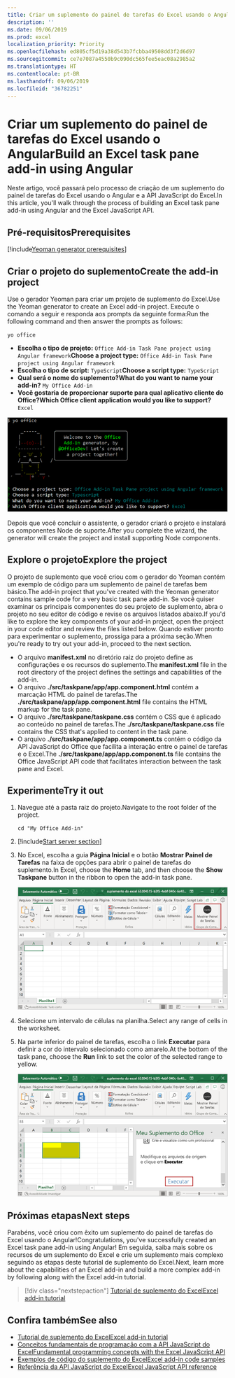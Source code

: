 ```yaml
---
title: Criar um suplemento do painel de tarefas do Excel usando o Angular
description: ''
ms.date: 09/06/2019
ms.prod: excel
localization_priority: Priority
ms.openlocfilehash: ed805cf5d19a38d543b7fcbba49508dd3f2d6d97
ms.sourcegitcommit: ce7e7087a4550b9c090dc565fee5eac08a2985a2
ms.translationtype: HT
ms.contentlocale: pt-BR
ms.lasthandoff: 09/06/2019
ms.locfileid: "36782251"
---
```

# <a name="build-an-excel-task-pane-add-in-using-angular"></a><span data-ttu-id="a4df0-102">Criar um suplemento do painel de tarefas do Excel usando o Angular</span><span class="sxs-lookup"><span data-stu-id="a4df0-102">Build an Excel task pane add-in using Angular</span></span>

<span data-ttu-id="a4df0-103">Neste artigo, você passará pelo processo de criação de um suplemento do painel de tarefas do Excel usando o Angular e a API JavaScript do Excel.</span><span class="sxs-lookup"><span data-stu-id="a4df0-103">In this article, you'll walk through the process of building an Excel task pane add-in using Angular and the Excel JavaScript API.</span></span>

## <a name="prerequisites"></a><span data-ttu-id="a4df0-104">Pré-requisitos</span><span class="sxs-lookup"><span data-stu-id="a4df0-104">Prerequisites</span></span>

[!include[Yeoman generator prerequisites](../includes/quickstart-yo-prerequisites.md)]

## <a name="create-the-add-in-project"></a><span data-ttu-id="a4df0-105">Criar o projeto do suplemento</span><span class="sxs-lookup"><span data-stu-id="a4df0-105">Create the add-in project</span></span>

<span data-ttu-id="a4df0-106">Use o gerador Yeoman para criar um projeto de suplemento do Excel.</span><span class="sxs-lookup"><span data-stu-id="a4df0-106">Use the Yeoman generator to create an Excel add-in project.</span></span> <span data-ttu-id="a4df0-107">Execute o comando a seguir e responda aos prompts da seguinte forma:</span><span class="sxs-lookup"><span data-stu-id="a4df0-107">Run the following command and then answer the prompts as follows:</span></span>

```command&nbsp;line
yo office
```

- <span data-ttu-id="a4df0-108">**Escolha o tipo de projeto:** `Office Add-in Task Pane project using Angular framework`</span><span class="sxs-lookup"><span data-stu-id="a4df0-108">**Choose a project type:** `Office Add-in Task Pane project using Angular framework`</span></span>
- <span data-ttu-id="a4df0-109">**Escolha o tipo de script:** `TypeScript`</span><span class="sxs-lookup"><span data-stu-id="a4df0-109">**Choose a script type:** `TypeScript`</span></span>
- <span data-ttu-id="a4df0-110">**Qual será o nome do suplemento?**</span><span class="sxs-lookup"><span data-stu-id="a4df0-110">**What do you want to name your add-in?**</span></span> `My Office Add-in`
- <span data-ttu-id="a4df0-111">**Você gostaria de proporcionar suporte para qual aplicativo cliente do Office?**</span><span class="sxs-lookup"><span data-stu-id="a4df0-111">**Which Office client application would you like to support?**</span></span> `Excel`

![Gerador do Yeoman](../images/yo-office-excel-angular-2.png)

<span data-ttu-id="a4df0-113">Depois que você concluir o assistente, o gerador criará o projeto e instalará os componentes Node de suporte.</span><span class="sxs-lookup"><span data-stu-id="a4df0-113">After you complete the wizard, the generator will create the project and install supporting Node components.</span></span>

## <a name="explore-the-project"></a><span data-ttu-id="a4df0-114">Explore o projeto</span><span class="sxs-lookup"><span data-stu-id="a4df0-114">Explore the project</span></span>

<span data-ttu-id="a4df0-115">O projeto de suplemento que você criou com o gerador do Yeoman contém um exemplo de código para um suplemento de painel de tarefas bem básico.</span><span class="sxs-lookup"><span data-stu-id="a4df0-115">The add-in project that you've created with the Yeoman generator contains sample code for a very basic task pane add-in.</span></span> <span data-ttu-id="a4df0-116">Se você quiser examinar os principais componentes do seu projeto de suplemento, abra o projeto no seu editor de código e revise os arquivos listados abaixo.</span><span class="sxs-lookup"><span data-stu-id="a4df0-116">If you'd like to explore the key components of your add-in project, open the project in your code editor and review the files listed below.</span></span> <span data-ttu-id="a4df0-117">Quando estiver pronto para experimentar o suplemento, prossiga para a próxima seção.</span><span class="sxs-lookup"><span data-stu-id="a4df0-117">When you're ready to try out your add-in, proceed to the next section.</span></span>

- <span data-ttu-id="a4df0-118">O arquivo **manifest.xml** no diretório raiz do projeto define as configurações e os recursos do suplemento.</span><span class="sxs-lookup"><span data-stu-id="a4df0-118">The **manifest.xml** file in the root directory of the project defines the settings and capabilities of the add-in.</span></span>
- <span data-ttu-id="a4df0-119">O arquivo **./src/taskpane/app/app.component.html** contém a marcação HTML do painel de tarefas.</span><span class="sxs-lookup"><span data-stu-id="a4df0-119">The **./src/taskpane/app/app.component.html** file contains the HTML markup for the task pane.</span></span>
- <span data-ttu-id="a4df0-120">O arquivo **./src/taskpane/taskpane.css** contém o CSS que é aplicado ao conteúdo no painel de tarefas.</span><span class="sxs-lookup"><span data-stu-id="a4df0-120">The **./src/taskpane/taskpane.css** file contains the CSS that's applied to content in the task pane.</span></span>
- <span data-ttu-id="a4df0-121">O arquivo **./src/taskpane/app/app.component.ts** contém o código da API JavaScript do Office que facilita a interação entre o painel de tarefas e o Excel.</span><span class="sxs-lookup"><span data-stu-id="a4df0-121">The **./src/taskpane/app/app.component.ts** file contains the Office JavaScript API code that facilitates interaction between the task pane and Excel.</span></span>

## <a name="try-it-out"></a><span data-ttu-id="a4df0-122">Experimente</span><span class="sxs-lookup"><span data-stu-id="a4df0-122">Try it out</span></span>

1. <span data-ttu-id="a4df0-123">Navegue até a pasta raiz do projeto.</span><span class="sxs-lookup"><span data-stu-id="a4df0-123">Navigate to the root folder of the project.</span></span>

    ```command&nbsp;line
    cd "My Office Add-in"
    ```

2. [!include[Start server section](../includes/quickstart-yo-start-server-excel.md)] 

3. <span data-ttu-id="a4df0-124">No Excel, escolha a guia **Página Inicial** e o botão **Mostrar Painel de Tarefas** na faixa de opções para abrir o painel de tarefas do suplemento.</span><span class="sxs-lookup"><span data-stu-id="a4df0-124">In Excel, choose the **Home** tab, and then choose the **Show Taskpane** button in the ribbon to open the add-in task pane.</span></span>

    ![Botão do suplemento do Excel](../images/excel-quickstart-addin-3b.png)

4. <span data-ttu-id="a4df0-126">Selecione um intervalo de células na planilha.</span><span class="sxs-lookup"><span data-stu-id="a4df0-126">Select any range of cells in the worksheet.</span></span>

5. <span data-ttu-id="a4df0-127">Na parte inferior do painel de tarefas, escolha o link **Executar** para definir a cor do intervalo selecionado como amarelo.</span><span class="sxs-lookup"><span data-stu-id="a4df0-127">At the bottom of the task pane, choose the **Run** link to set the color of the selected range to yellow.</span></span>

    ![Suplemento do Excel](../images/excel-quickstart-addin-3c.png)

## <a name="next-steps"></a><span data-ttu-id="a4df0-129">Próximas etapas</span><span class="sxs-lookup"><span data-stu-id="a4df0-129">Next steps</span></span>

<span data-ttu-id="a4df0-130">Parabéns, você criou com êxito um suplemento do painel de tarefas do Excel usando o Angular!</span><span class="sxs-lookup"><span data-stu-id="a4df0-130">Congratulations, you've successfully created an Excel task pane add-in using Angular!</span></span> <span data-ttu-id="a4df0-131">Em seguida, saiba mais sobre os recursos de um suplemento do Excel e crie um suplemento mais complexo seguindo as etapas deste tutorial de suplemento do Excel.</span><span class="sxs-lookup"><span data-stu-id="a4df0-131">Next, learn more about the capabilities of an Excel add-in and build a more complex add-in by following along with the Excel add-in tutorial.</span></span>

> [!div class="nextstepaction"]
> [<span data-ttu-id="a4df0-132">Tutorial de suplemento do Excel</span><span class="sxs-lookup"><span data-stu-id="a4df0-132">Excel add-in tutorial</span></span>](../tutorials/excel-tutorial.md)

## <a name="see-also"></a><span data-ttu-id="a4df0-133">Confira também</span><span class="sxs-lookup"><span data-stu-id="a4df0-133">See also</span></span>

* [<span data-ttu-id="a4df0-134">Tutorial de suplemento do Excel</span><span class="sxs-lookup"><span data-stu-id="a4df0-134">Excel add-in tutorial</span></span>](../tutorials/excel-tutorial-create-table.md)
* [<span data-ttu-id="a4df0-135">Conceitos fundamentais de programação com a API JavaScript do Excel</span><span class="sxs-lookup"><span data-stu-id="a4df0-135">Fundamental programming concepts with the Excel JavaScript API</span></span>](../excel/excel-add-ins-core-concepts.md)
* [<span data-ttu-id="a4df0-136">Exemplos de código do suplemento do Excel</span><span class="sxs-lookup"><span data-stu-id="a4df0-136">Excel add-in code samples</span></span>](https://developer.microsoft.com/office/gallery/?filterBy=Samples,Excel)
* [<span data-ttu-id="a4df0-137">Referência da API JavaScript do Excel</span><span class="sxs-lookup"><span data-stu-id="a4df0-137">Excel JavaScript API reference</span></span>](/office/dev/add-ins/reference/overview/excel-add-ins-reference-overview)
